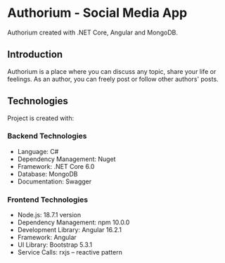 # Authorium - Social Media App
Authorium created with .NET Core, Angular and MongoDB. 

## Introduction
Authorium is a place where you can discuss any topic, share your life or feelings. 
As an author, you can freely post or follow other authors' posts.

## Technologies
Project is created with:
### Backend Technologies
- Language: C#
- Dependency Management: Nuget
- Framework: .NET Core 6.0
- Database: MongoDB
- Documentation: Swagger

### Frontend Technologies
- Node.js: 18.7.1 version
- Dependency Management: npm 10.0.0
- Development Library: Angular 16.2.1
- Framework: Angular
- UI Library: Bootstrap 5.3.1
- Service Calls: rxjs – reactive pattern
